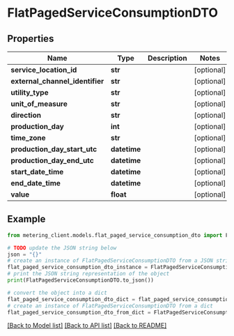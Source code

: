 # FlatPagedServiceConsumptionDTO


## Properties

Name | Type | Description | Notes
------------ | ------------- | ------------- | -------------
**service_location_id** | **str** |  | [optional] 
**external_channel_identifier** | **str** |  | [optional] 
**utility_type** | **str** |  | [optional] 
**unit_of_measure** | **str** |  | [optional] 
**direction** | **str** |  | [optional] 
**production_day** | **int** |  | [optional] 
**time_zone** | **str** |  | [optional] 
**production_day_start_utc** | **datetime** |  | [optional] 
**production_day_end_utc** | **datetime** |  | [optional] 
**start_date_time** | **datetime** |  | [optional] 
**end_date_time** | **datetime** |  | [optional] 
**value** | **float** |  | [optional] 

## Example

```python
from metering_client.models.flat_paged_service_consumption_dto import FlatPagedServiceConsumptionDTO

# TODO update the JSON string below
json = "{}"
# create an instance of FlatPagedServiceConsumptionDTO from a JSON string
flat_paged_service_consumption_dto_instance = FlatPagedServiceConsumptionDTO.from_json(json)
# print the JSON string representation of the object
print(FlatPagedServiceConsumptionDTO.to_json())

# convert the object into a dict
flat_paged_service_consumption_dto_dict = flat_paged_service_consumption_dto_instance.to_dict()
# create an instance of FlatPagedServiceConsumptionDTO from a dict
flat_paged_service_consumption_dto_from_dict = FlatPagedServiceConsumptionDTO.from_dict(flat_paged_service_consumption_dto_dict)
```
[[Back to Model list]](../README.md#documentation-for-models) [[Back to API list]](../README.md#documentation-for-api-endpoints) [[Back to README]](../README.md)


